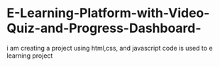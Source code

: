 # E-Learning-Platform-with-Video-Quiz-and-Progress-Dashboard-
i am creating a project using html,css, and javascript code is used to e learning project

